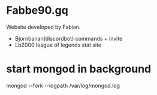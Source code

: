 # Fabbe90.gq

Website developed by Fabian.

- Bjornbanan(discordbot) commands + invite
- Lb2000 league of legends stat site

# start mongod in background

mongod --fork --logpath /var/log/mongod.log
